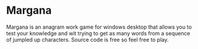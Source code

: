 # Margana 
Margana is an anagram work game for windows desktop that allows you to test your knowledge and wit trying to get as many words from a sequence of jumpled up characters. Source code is free so feel free to play.
